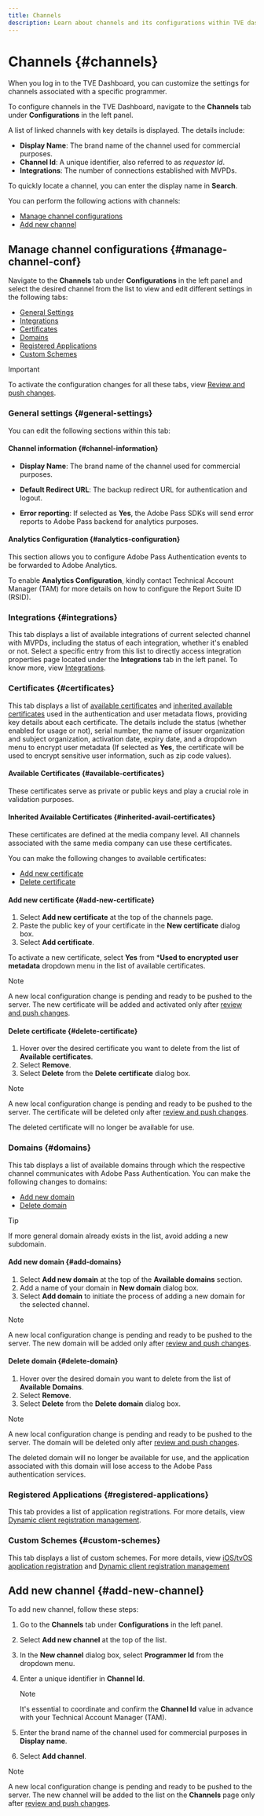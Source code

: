 ```yaml
---
title: Channels
description: Learn about channels and its configurations within TVE dashboard.
---
```


# Channels {#channels}

When you log in to the TVE Dashboard, you can customize the settings for channels associated with a specific programmer. 

To configure channels in the TVE Dashboard, navigate to the **Channels** tab under **Configurations** in the left panel. 

A list of linked channels with key details is displayed. The details include:

* **Display Name**: The brand name of the channel used for commercial purposes.
* **Channel Id**: A unique identifier, also referred to as *requestor Id*.
* **Integrations**: The number of connections established with MVPDs.

To quickly locate a channel, you can enter the display name in **Search**.

You can perform the following actions with channels:

* [Manage channel configurations](#manage-channel-conf)
* [Add new channel](#add-new-channel)

## Manage channel configurations {#manage-channel-conf}

Navigate to the **Channels** tab under **Configurations** in the left panel and select the desired channel from the list to view and edit different settings in the following tabs:

* [General Settings](#general-settings)
* [Integrations](#integrations)
* [Certificates](#certificates)
* [Domains](#domains)
* [Registered Applications](#registered-applications)
* [Custom Schemes](#custom-schemes) 

>[!IMPORTANT]
>
> To activate the configuration changes for all these tabs, view [Review and push changes](/help/authentication/tve-dashboard-review-push-changes.md). 

### General settings {#general-settings}

You can edit the following sections within this tab:

#### Channel information {#channel-information}

* **Display Name**: The brand name of the channel used for commercial purposes.

* **Default Redirect URL**: The backup redirect URL for authentication and logout.

* **Error reporting**: If selected as **Yes**, the Adobe Pass SDKs will send error reports to Adobe Pass backend for analytics purposes.

#### Analytics Configuration {#analytics-configuration}

This section allows you to configure Adobe Pass Authentication events to be forwarded to Adobe Analytics.

To enable **Analytics Configuration**, kindly contact Technical Account Manager (TAM) for more details on how to configure the Report Suite ID (RSID).

### Integrations {#integrations}

This tab displays a list of available integrations of current selected channel with MVPDs, including the status of each integration, whether it's enabled or not. Select a specific entry from this list to directly access integration properties page located under the **Integrations** tab in the left panel. To know more, view [Integrations](/help/authentication/tve-dashboard-integrations.md).

### Certificates {#certificates}

This tab displays a list of [available certificates](#available-certificates) and [inherited available certificates](#inherited-avail-certificates) used in the authentication and user metadata flows, providing key details about each certificate. The details include the status (whether enabled for usage or not), serial number, the name of issuer organization and subject organization, activation date, expiry date, and a dropdown menu to encrypt user metadata (If selected as **Yes**, the certificate will be used to encrypt sensitive user information, such as zip code values).

#### Available Certificates {#available-certificates}

These certificates serve as private or public keys and play a crucial role in validation purposes.

#### Inherited Available Certificates {#inherited-avail-certificates}

These certificates are defined at the media company level. All channels associated with the same media company can use these certificates.

You can make the following changes to available certificates:

* [Add new certificate](#add-new-certificate)
* [Delete certificate](#delete-certificate)

#### Add new certificate {#add-new-certificate}

1. Select **Add new certificate** at the top of the channels page.
1. Paste the public key of your certificate in the **New certificate** dialog box.
1. Select **Add certificate**.

To activate a new certificate, select **Yes** from ***Used to encrypted user metadata** dropdown menu in the list of available certificates.

>[!NOTE]
>
>A new local configuration change is pending and ready to be pushed to the server. The new certificate will be added and activated only after [review and push changes](/help/authentication/tve-dashboard-review-push-changes.md).

#### Delete certificate {#delete-certificate}

1. Hover over the desired certificate you want to delete from the list of **Available certificates**.
1. Select **Remove**.
1. Select **Delete** from the **Delete certificate** dialog box.

>[!NOTE]
>
>A new local configuration change is pending and ready to be pushed to the server. The certificate will be deleted only after [review and push changes](/help/authentication/tve-dashboard-review-push-changes.md).

The deleted certificate will no longer be available for use.

### Domains {#domains}

This tab displays a list of available domains through which the respective channel communicates with Adobe Pass Authentication. You can make the following changes to domains:

* [Add new domain](#add-domains)
* [Delete domain](#delete-domain)

>[!TIP]
>
> If more general domain already exists in the list, avoid adding a new subdomain.

#### Add new domain {#add-domains}

1. Select **Add new domain** at the top of the **Available domains** section.
1. Add a name of your domain in **New domain** dialog box. 
1. Select **Add domain** to initiate the process of adding a new domain for the selected channel.

>[!NOTE]
>
>A new local configuration change is pending and ready to be pushed to the server. The new domain will be added only after [review and push changes](/help/authentication/tve-dashboard-review-push-changes.md).

#### Delete domain {#delete-domain}

1. Hover over the desired domain you want to delete from the list of **Available Domains**.
1. Select **Remove**.
1. Select **Delete** from the **Delete domain** dialog box.

>[!NOTE]
>
>A new local configuration change is pending and ready to be pushed to the server. The domain will be deleted only after [review and push changes](/help/authentication/tve-dashboard-review-push-changes.md).

The deleted domain will no longer be available for use, and the application associated with this domain will lose access to the Adobe Pass authentication services.

### Registered Applications {#registered-applications}

This tab provides a list of application registrations. For more details, view [Dynamic client registration management](/help/authentication/dynamic-client-registration-management.md).

### Custom Schemes {#custom-schemes}

This tab displays a list of custom schemes. For more details, view [iOS/tvOS application registration](/help/authentication/iostvos-application-registration.md) and [Dynamic client registration management](/help/authentication/dynamic-client-registration-management.md)

## Add new channel {#add-new-channel}

To add new channel, follow these steps:

1. Go to the **Channels** tab under **Configurations** in the left panel.
1. Select **Add new channel** at the top of the list.
1. In the **New channel** dialog box, select **Programmer Id** from the dropdown menu.
1. Enter a unique identifier in **Channel Id**.

   >[!NOTE]
   >
   >It's essential to coordinate and confirm the **Channel Id** value in advance with your Technical Account Manager (TAM).

1. Enter the brand name of the channel used for commercial purposes in **Display name**. 
1. Select **Add channel**.

>[!NOTE]
>
>A new local configuration change is pending and ready to be pushed to the server. The new channel will be added to the list on the **Channels** page only after [review and push changes](/help/authentication/tve-dashboard-review-push-changes.md).
